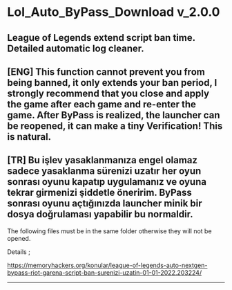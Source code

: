 # Lol_Auto_ByPass_Download v_2.0.0
League of Legends extend script ban time.  Detailed automatic log cleaner.
------------
[ENG] This function cannot prevent you from being banned, it only extends your ban period, I strongly recommend that you close and apply the game after each game and re-enter the game. After ByPass is realized, the launcher can be reopened, it can make a tiny Verification! This is natural.
------------
[TR] Bu işlev yasaklanmanıza engel olamaz sadece yasaklanma sürenizi uzatır her oyun sonrası oyunu kapatıp uygulamanız ve oyuna tekrar girmenizi şiddetle öneririm. ByPass sonrası oyunu açtığınızda launcher minik bir dosya doğrulaması yapabilir bu normaldir.
------------
The following files must be in the same folder otherwise they will not be opened.

Details ;

https://memoryhackers.org/konular/league-of-legends-auto-nextgen-bypass-riot-garena-script-ban-surenizi-uzatin-01-01-2022.203224/

------------
